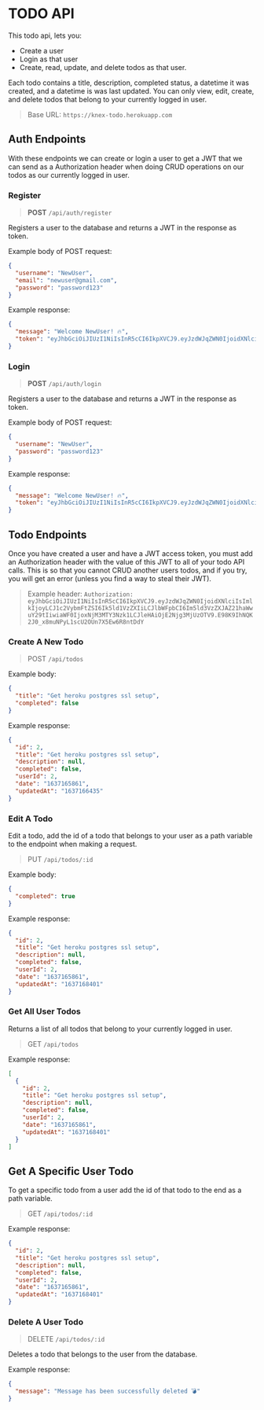 # TODO API

This todo api, lets you:

- Create a user
- Login as that user
- Create, read, update, and delete todos as that user.

Each todo contains a title, description, completed status, a datetime it was created, and a datetime is was last updated. You can only view, edit, create, and delete todos that belong to your currently logged in user.

> Base URL: `https://knex-todo.herokuapp.com`

## Auth Endpoints

With these endpoints we can create or login a user to get a JWT that we can send as a Authorization header when doing CRUD operations on our todos as our currently logged in user.

### Register

> **POST** `/api/auth/register`

Registers a user to the database and returns a JWT in the response as token.

Example body of POST request:

```json
{
  "username": "NewUser",
  "email": "newuser@gmail.com",
  "password": "password123"
}
```

Example response:

```json
{
  "message": "Welcome NewUser! 🔥",
  "token": "eyJhbGciOiJIUzI1NiIsInR5cCI6IkpXVCJ9.eyJzdWJqZWN0IjoidXNlciIsImlkIjoyLCJ1c2VybmFtZSI6Ik5ld1VzZXIiLCJlbWFpbCI6Im5ld3VzZXJAZ21haWwuY29tIiwiaWF0IjoxNjM3MTY3Nzk1LCJleHAiOjE2Njg3MjUzOTV9.E98K9IhNQK2J0_x8muNPyL1scU2OUn7X5Ew6R8ntDdY"
}
```

### Login

> **POST** `/api/auth/login`

Registers a user to the database and returns a JWT in the response as token.

Example body of POST request:

```json
{
  "username": "NewUser",
  "password": "password123"
}
```

Example response:

```json
{
  "message": "Welcome NewUser! 🔥",
  "token": "eyJhbGciOiJIUzI1NiIsInR5cCI6IkpXVCJ9.eyJzdWJqZWN0IjoidXNlciIsImlkIjoyLCJ1c2VybmFtZSI6Ik5ld1VzZXIiLCJlbWFpbCI6Im5ld3VzZXJAZ21haWwuY29tIiwiaWF0IjoxNjM3MTY3Nzk1LCJleHAiOjE2Njg3MjUzOTV9.E98K9IhNQK2J0_x8muNPyL1scU2OUn7X5Ew6R8ntDdY"
}
```

## Todo Endpoints

Once you have created a user and have a JWT access token, you must add an Authorization header with the value of this JWT to all of your todo API calls. This is so that you cannot CRUD another users todos, and if you try, you will get an error (unless you find a way to steal their JWT).

> Example header: `Authorization: eyJhbGciOiJIUzI1NiIsInR5cCI6IkpXVCJ9.eyJzdWJqZWN0IjoidXNlciIsImlkIjoyLCJ1c2VybmFtZSI6Ik5ld1VzZXIiLCJlbWFpbCI6Im5ld3VzZXJAZ21haWwuY29tIiwiaWF0IjoxNjM3MTY3Nzk1LCJleHAiOjE2Njg3MjUzOTV9.E98K9IhNQK2J0_x8muNPyL1scU2OUn7X5Ew6R8ntDdY`

### Create A New Todo

> POST `/api/todos`

Example body:

```json
{
  "title": "Get heroku postgres ssl setup",
  "completed": false
}
```

Example response:

```json
{
  "id": 2,
  "title": "Get heroku postgres ssl setup",
  "description": null,
  "completed": false,
  "userId": 2,
  "date": "1637165861",
  "updatedAt": "1637166435"
}
```

### Edit A Todo

Edit a todo, add the id of a todo that belongs to your user as a path variable to the endpoint when making a request.

> PUT `/api/todos/:id`

Example body:

```json
{
  "completed": true
}
```

Example response:

```json
{
  "id": 2,
  "title": "Get heroku postgres ssl setup",
  "description": null,
  "completed": false,
  "userId": 2,
  "date": "1637165861",
  "updatedAt": "1637168401"
}
```

### Get All User Todos

Returns a list of all todos that belong to your currently logged in user.

> GET `/api/todos`

Example response:

```json
[
  {
    "id": 2,
    "title": "Get heroku postgres ssl setup",
    "description": null,
    "completed": false,
    "userId": 2,
    "date": "1637165861",
    "updatedAt": "1637168401"
  }
]
```

## Get A Specific User Todo

To get a specific todo from a user add the id of that todo to the end as a path variable.

> GET `/api/todos/:id`

Example response:

```json
{
  "id": 2,
  "title": "Get heroku postgres ssl setup",
  "description": null,
  "completed": false,
  "userId": 2,
  "date": "1637165861",
  "updatedAt": "1637168401"
}
```

### Delete A User Todo

> DELETE `/api/todos/:id`

Deletes a todo that belongs to the user from the database.

Example response:

```json
{
  "message": "Message has been successfully deleted 💣"
}
```
